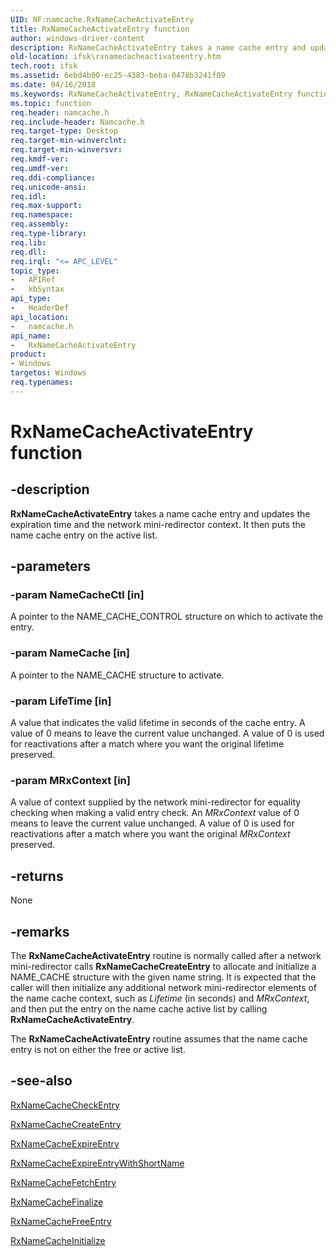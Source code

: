 ```yaml
---
UID: NF:namcache.RxNameCacheActivateEntry
title: RxNameCacheActivateEntry function
author: windows-driver-content
description: RxNameCacheActivateEntry takes a name cache entry and updates the expiration time and the network mini-redirector context. It then puts the name cache entry on the active list.
old-location: ifsk\rxnamecacheactivateentry.htm
tech.root: ifsk
ms.assetid: 6ebd4b00-ec25-4383-beba-0478b3241f09
ms.date: 04/16/2018
ms.keywords: RxNameCacheActivateEntry, RxNameCacheActivateEntry function [Installable File System Drivers], ifsk.rxnamecacheactivateentry, namcache/RxNameCacheActivateEntry, rxref_f8bd601f-32b7-4164-beb5-c020f3670fe7.xml
ms.topic: function
req.header: namcache.h
req.include-header: Namcache.h
req.target-type: Desktop
req.target-min-winverclnt: 
req.target-min-winversvr: 
req.kmdf-ver: 
req.umdf-ver: 
req.ddi-compliance: 
req.unicode-ansi: 
req.idl: 
req.max-support: 
req.namespace: 
req.assembly: 
req.type-library: 
req.lib: 
req.dll: 
req.irql: "<= APC_LEVEL"
topic_type:
-	APIRef
-	kbSyntax
api_type:
-	HeaderDef
api_location:
-	namcache.h
api_name:
-	RxNameCacheActivateEntry
product:
- Windows
targetos: Windows
req.typenames: 
---
```


# RxNameCacheActivateEntry function


## -description


<b>RxNameCacheActivateEntry</b> takes a name cache entry and updates the expiration time and the network mini-redirector context. It then puts the name cache entry on the active list.


## -parameters




### -param NameCacheCtl [in]

A pointer to the NAME_CACHE_CONTROL structure on which to activate the entry.


### -param NameCache [in]

A pointer to the NAME_CACHE structure to activate.


### -param LifeTime [in]

A value that indicates the valid lifetime in seconds of the cache entry. A value of 0 means to leave the current value unchanged. A value of 0 is used for reactivations after a match where you want the original lifetime preserved.


### -param MRxContext [in]

A value of context supplied by the network mini-redirector for equality checking when making a valid entry check. An <i>MRxContext</i> value of 0 means to leave the current value unchanged. A value of 0 is used for reactivations after a match where you want the original <i>MRxContext</i> preserved.


## -returns



None




## -remarks



The <b>RxNameCacheActivateEntry</b> routine is normally called after a network mini-redirector calls <b>RxNameCacheCreateEntry</b> to allocate and initialize a NAME_CACHE structure with the given name string. It is expected that the caller will then initialize any additional network mini-redirector elements of the name cache context, such as <i>Lifetime</i> (in seconds) and <i>MRxContext</i>, and then put the entry on the name cache active list by calling <b>RxNameCacheActivateEntry</b>.

The <b>RxNameCacheActivateEntry</b> routine assumes that the name cache entry is not on either the free or active list. 




## -see-also




<a href="https://msdn.microsoft.com/library/windows/hardware/ff554558">RxNameCacheCheckEntry</a>



<a href="https://msdn.microsoft.com/library/windows/hardware/ff554565">RxNameCacheCreateEntry</a>



<a href="https://msdn.microsoft.com/library/windows/hardware/ff554569">RxNameCacheExpireEntry</a>



<a href="https://msdn.microsoft.com/library/windows/hardware/ff554570">RxNameCacheExpireEntryWithShortName</a>



<a href="https://msdn.microsoft.com/library/windows/hardware/ff554573">RxNameCacheFetchEntry</a>



<a href="https://msdn.microsoft.com/library/windows/hardware/ff554575">RxNameCacheFinalize</a>



<a href="https://msdn.microsoft.com/library/windows/hardware/ff554579">RxNameCacheFreeEntry</a>



<a href="https://msdn.microsoft.com/library/windows/hardware/ff554586">RxNameCacheInitialize</a>
 

 

